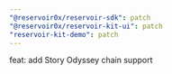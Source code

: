 ```yaml
---
"@reservoir0x/reservoir-sdk": patch
"@reservoir0x/reservoir-kit-ui": patch
"reservoir-kit-demo": patch
---
```


feat: add Story Odyssey chain support
